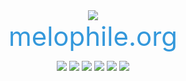 <div align="center">
<image src="./images/front-end-icon.png"/><br/>
<p style="font-size: 3em; margin: 0px; color: #3498DB;">melophile.org</p>
</div>
<p align="center">
    <img src="https://img.shields.io/badge/framework-vue%20cli-blue">
    <img src="https://img.shields.io/badge/dependency-vuetify-blue">
    <img src="https://img.shields.io/badge/dependency-chart.js-blue">
    <img src="https://img.shields.io/badge/dependency-vue--socket.io-blue">
    <img src="https://img.shields.io/badge/dependency-vue--socket.io--extended-blue">
    <img src="https://img.shields.io/badge/dependency-socket.io--client-blue">
</p>